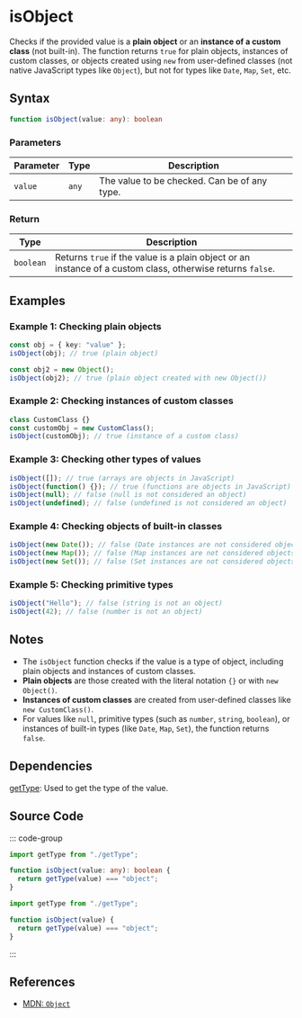 # isObject  
Checks if the provided value is a **plain object** or an **instance of a custom class** (not built-in). The function returns `true` for plain objects, instances of custom classes, or objects created using `new` from user-defined classes (not native JavaScript types like `Object`), but not for types like `Date`, `Map`, `Set`, etc.

## Syntax
```typescript
function isObject(value: any): boolean
```

### Parameters

| Parameter | Type      | Description                               |
|-----------|-----------|-------------------------------------------|
| `value`   | `any`     | The value to be checked. Can be of any type. |

### Return

| Type     | Description                                  |
|----------|----------------------------------------------|
| `boolean`| Returns `true` if the value is a plain object or an instance of a custom class, otherwise returns `false`. |

## Examples

### Example 1: Checking plain objects
```typescript
const obj = { key: "value" };
isObject(obj); // true (plain object)

const obj2 = new Object();
isObject(obj2); // true (plain object created with new Object())
```

### Example 2: Checking instances of custom classes
```typescript
class CustomClass {}
const customObj = new CustomClass();
isObject(customObj); // true (instance of a custom class)
```

### Example 3: Checking other types of values
```typescript
isObject([]); // true (arrays are objects in JavaScript)
isObject(function() {}); // true (functions are objects in JavaScript)
isObject(null); // false (null is not considered an object)
isObject(undefined); // false (undefined is not considered an object)
```

### Example 4: Checking objects of built-in classes
```typescript
isObject(new Date()); // false (Date instances are not considered objects from custom classes)
isObject(new Map()); // false (Map instances are not considered objects from custom classes)
isObject(new Set()); // false (Set instances are not considered objects from custom classes)
```

### Example 5: Checking primitive types
```typescript
isObject("Hello"); // false (string is not an object)
isObject(42); // false (number is not an object)
```

## Notes
- The `isObject` function checks if the value is a type of object, including plain objects and instances of custom classes.
- **Plain objects** are those created with the literal notation `{}` or with `new Object()`.
- **Instances of custom classes** are created from user-defined classes like `new CustomClass()`.
- For values like `null`, primitive types (such as `number`, `string`, `boolean`), or instances of built-in types (like `Date`, `Map`, `Set`), the function returns `false`.

## Dependencies
[getType](./getType.md): Used to get the type of the value.

## Source Code
::: code-group

```typescript
import getType from "./getType";

function isObject(value: any): boolean {
  return getType(value) === "object";
}
```

```javascript
import getType from "./getType";

function isObject(value) {
  return getType(value) === "object";
}
```
:::

## References
- [MDN: `Object`](https://developer.mozilla.org/en-US/docs/Web/JavaScript/Reference/Global_Objects/Object)